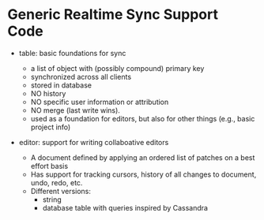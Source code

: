 # Generic Realtime Sync Support Code

- table: basic foundations for sync
   - a list of object with (possibly compound) primary key
   - synchronized across all clients
   - stored in database
   - NO history
   - NO specific user information or attribution
   - NO merge (last write wins).
   - used as a foundation for editors, but also for other things (e.g., basic project info)


- editor: support for writing collaboative editors
   - A document defined by applying an ordered list of patches on a best effort basis
   - Has support for tracking cursors, history of all changes to document, undo, redo, etc.
   - Different versions:
      - string
      - database table with queries inspired by Cassandra


